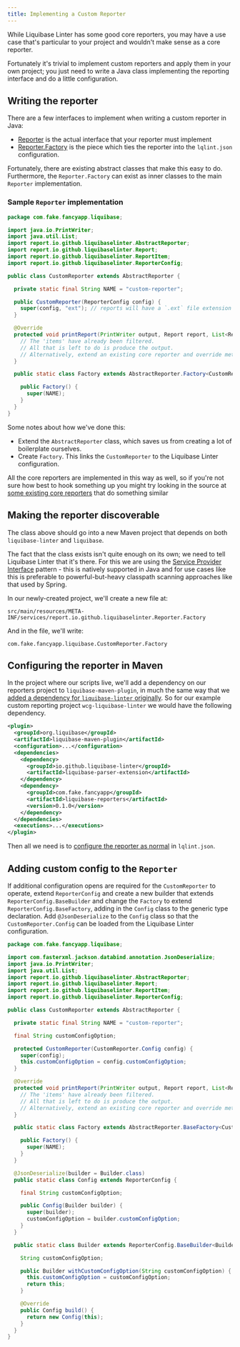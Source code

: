 ```yaml
---
title: Implementing a Custom Reporter
---
```


While Liquibase Linter has some good core reporters, you may have a use case that's particular to your project and
wouldn't make sense as a core reporter.

Fortunately it's trivial to implement custom reporters and apply them in your own project; you just need to write a
Java class implementing the reporting interface and do a little configuration.

## Writing the reporter

There are a few interfaces to implement when writing a custom reporter in Java:

- [Reporter](https://github.com/liquibase-linter/liquibase-linter/blob/main/src/main/java/io/github/liquibaselinter/report/Reporter.java) is the actual interface that your reporter must implement
- [Reporter.Factory](https://github.com/liquibase-linter/liquibase-linter/blob/main/src/main/java/io/github/liquibaselinter/report/Reporter.java) is the piece which ties the reporter into the `lqlint.json` configuration.

Fortunately, there are existing abstract classes that make this easy to do. Furthermore, the `Reporter.Factory` can
exist as inner classes to the main `Reporter` implementation.

### Sample `Reporter` implementation

```java
package com.fake.fancyapp.liquibase;

import java.io.PrintWriter;
import java.util.List;
import report.io.github.liquibaselinter.AbstractReporter;
import report.io.github.liquibaselinter.Report;
import report.io.github.liquibaselinter.ReportItem;
import report.io.github.liquibaselinter.ReporterConfig;

public class CustomReporter extends AbstractReporter {

  private static final String NAME = "custom-reporter";

  public CustomReporter(ReporterConfig config) {
    super(config, "ext"); // reports will have a `.ext` file extension
  }

  @Override
  protected void printReport(PrintWriter output, Report report, List<ReportItem> items) {
    // The 'items' have already been filtered.
    // All that is left to do is produce the output.
    // Alternatively, extend an existing core reporter and override methods.
  }

  public static class Factory extends AbstractReporter.Factory<CustomReporter> {

    public Factory() {
      super(NAME);
    }
  }
}

```

Some notes about how we've done this:

- Extend the `AbstractReporter` class, which saves us from creating a lot of boilerplate ourselves.
- Create `Factory`. This links the `CustomReporter` to the Liquibase Linter configuration.

All the core reporters are implemented in this way as well, so if you're not sure how best to hook something up you
might try looking in the source at
[some existing core reporters](https://github.com/liquibase-linter/liquibase-linter/tree/main/src/main/java/io/github/liquibaselinter/report)
that do something similar

## Making the reporter discoverable

The class above should go into a new Maven project that depends on both `liquibase-linter` and `liquibase`.

The fact that the class exists isn't quite enough on its own; we need to tell Liquibase Linter that it's there. For this
we are using the [Service Provider Interface](https://docs.oracle.com/javase/tutorial/sound/SPI-intro.html) pattern -
this is natively supported in Java and for use cases like this is preferable to powerful-but-heavy classpath scanning
approaches like that used by Spring.

In our newly-created project, we'll create a new file at:

`src/main/resources/META-INF/services/report.io.github.liquibaselinter.Reporter.Factory`

And in the file, we'll write:

`com.fake.fancyapp.liquibase.CustomReporter.Factory`

## Configuring the reporter in Maven

In the project where our scripts live, we'll add a dependency on our reporters project to `liquibase-maven-plugin`, in
much the same way that we [added a dependency for `liquibase-linter` originally](configure.md).
So for our example custom reporting project `wcg-liquibase-linter` we would have the following dependency.

```xml
<plugin>
  <groupId>org.liquibase</groupId>
  <artifactId>liquibase-maven-plugin</artifactId>
  <configuration>...</configuration>
  <dependencies>
    <dependency>
      <groupId>io.github.liquibase-linter</groupId>
      <artifactId>liquibase-parser-extension</artifactId>
    </dependency>
    <dependency>
      <groupId>com.fake.fancyapp</groupId>
      <artifactId>liquibase-reporters</artifactId>
      <version>0.1.0</version>
    </dependency>
  </dependencies>
  <executions>...</executions>
</plugin>
```

Then all we need is to [configure the reporter as normal](reporting/index.md) in `lqlint.json`.

## Adding custom config to the `Reporter`

If additional configuration opens are required for the `CustomReporter` to operate, extend `ReporterConfig` and create
a new builder that extends `ReporterConfig.BaseBuilder` and change the `Factory` to extend `ReporterConfig.BaseFactory`,
adding in the `Config` class to the generic type declaration. Add `@JsonDeserialize` to the `Config` class so that the
`CustomReporter.Config` can be loaded from the Liquibase Linter configuration.

```java
package com.fake.fancyapp.liquibase;

import com.fasterxml.jackson.databind.annotation.JsonDeserialize;
import java.io.PrintWriter;
import java.util.List;
import report.io.github.liquibaselinter.AbstractReporter;
import report.io.github.liquibaselinter.Report;
import report.io.github.liquibaselinter.ReportItem;
import report.io.github.liquibaselinter.ReporterConfig;

public class CustomReporter extends AbstractReporter {

  private static final String NAME = "custom-reporter";

  final String customConfigOption;

  protected CustomReporter(CustomReporter.Config config) {
    super(config);
    this.customConfigOption = config.customConfigOption;
  }

  @Override
  protected void printReport(PrintWriter output, Report report, List<ReportItem> items) {
    // The 'items' have already been filtered.
    // All that is left to do is produce the output.
    // Alternatively, extend an existing core reporter and override methods.
  }

  public static class Factory extends AbstractReporter.BaseFactory<CustomReporter, Config> {

    public Factory() {
      super(NAME);
    }
  }

  @JsonDeserialize(builder = Builder.class)
  public static class Config extends ReporterConfig {

    final String customConfigOption;

    public Config(Builder builder) {
      super(builder);
      customConfigOption = builder.customConfigOption;
    }
  }

  public static class Builder extends ReporterConfig.BaseBuilder<Builder> {

    String customConfigOption;

    public Builder withCustomConfigOption(String customConfigOption) {
      this.customConfigOption = customConfigOption;
      return this;
    }

    @Override
    public Config build() {
      return new Config(this);
    }
  }
}

```
